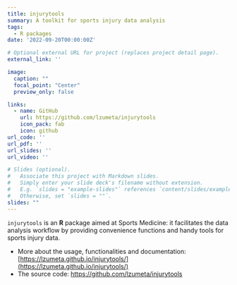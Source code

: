 ```yaml
---
title: injurytools
summary: A toolkit for sports injury data analysis
tags:
  - R packages
date: '2022-09-20T00:00:00Z'

# Optional external URL for project (replaces project detail page).
external_link: ''

image:
  caption: ""
  focal_point: "Center"
  preview_only: false

links:
  - name: GitHub
    url: https://github.com/lzumeta/injurytools
    icon_pack: fab
    icon: github
url_code: ''
url_pdf: ''
url_slides: ''
url_video: ''

# Slides (optional).
#   Associate this project with Markdown slides.
#   Simply enter your slide deck's filename without extension.
#   E.g. `slides = "example-slides"` references `content/slides/example-slides.md`.
#   Otherwise, set `slides = ""`.
slides: ""
---
```


`injurytools` is an **R** package aimed at Sports Medicine: it facilitates the data analysis workflow by providing convenience functions and handy tools for sports injury data.

- More about the usage, functionalities and documentation: [https://lzumeta.github.io/injurytools/](https://lzumeta.github.io/injurytools/)
- The source code: https://github.com/lzumeta/injurytools

